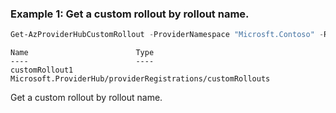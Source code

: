 ### Example 1: Get a custom rollout by rollout name.
```powershell
Get-AzProviderHubCustomRollout -ProviderNamespace "Microsft.Contoso" -RolloutName "customRollout1"
```

```output
Name                        Type
----                        ----
customRollout1              Microsoft.ProviderHub/providerRegistrations/customRollouts
```

Get a custom rollout by rollout name.
